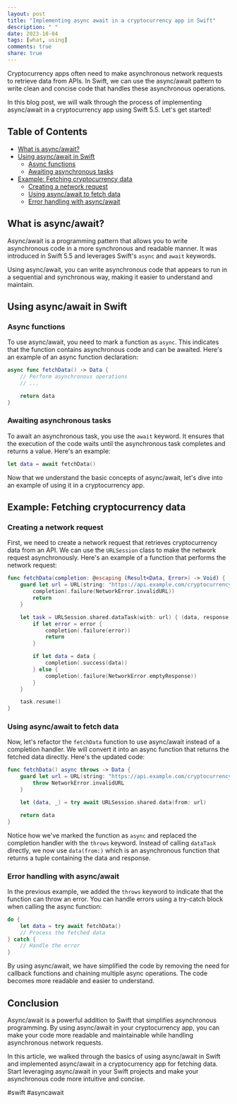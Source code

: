 ```yaml
---
layout: post
title: "Implementing async await in a cryptocurrency app in Swift"
description: " "
date: 2023-10-04
tags: [what, using]
comments: true
share: true
---
```


Cryptocurrency apps often need to make asynchronous network requests to retrieve data from APIs. In Swift, we can use the async/await pattern to write clean and concise code that handles these asynchronous operations.

In this blog post, we will walk through the process of implementing async/await in a cryptocurrency app using Swift 5.5. Let's get started!

## Table of Contents
- [What is async/await?](#what-is-async-await)
- [Using async/await in Swift](#using-async-await-in-swift)
  - [Async functions](#async-functions)
  - [Awaiting asynchronous tasks](#awaiting-asynchronous-tasks)
- [Example: Fetching cryptocurrency data](#example-fetching-cryptocurrency-data)
  - [Creating a network request](#creating-a-network-request)
  - [Using async/await to fetch data](#using-async-await-to-fetch-data)
  - [Error handling with async/await](#error-handling-with-async-await)

## What is async/await?

Async/await is a programming pattern that allows you to write asynchronous code in a more synchronous and readable manner. It was introduced in Swift 5.5 and leverages Swift's `async` and `await` keywords.

Using async/await, you can write asynchronous code that appears to run in a sequential and synchronous way, making it easier to understand and maintain.

## Using async/await in Swift

### Async functions

To use async/await, you need to mark a function as `async`. This indicates that the function contains asynchronous code and can be awaited. Here's an example of an async function declaration:

```swift
async func fetchData() -> Data {
    // Perform asynchronous operations
    // ...

    return data
}
```

### Awaiting asynchronous tasks

To await an asynchronous task, you use the `await` keyword. It ensures that the execution of the code waits until the asynchronous task completes and returns a value. Here's an example:

```swift
let data = await fetchData()
```

Now that we understand the basic concepts of async/await, let's dive into an example of using it in a cryptocurrency app.

## Example: Fetching cryptocurrency data

### Creating a network request

First, we need to create a network request that retrieves cryptocurrency data from an API. We can use the `URLSession` class to make the network request asynchronously. Here's an example of a function that performs the network request:

```swift
func fetchData(completion: @escaping (Result<Data, Error>) -> Void) {
    guard let url = URL(string: "https://api.example.com/cryptocurrency") else {
        completion(.failure(NetworkError.invalidURL))
        return
    }

    let task = URLSession.shared.dataTask(with: url) { (data, response, error) in
        if let error = error {
            completion(.failure(error))
            return
        }

        if let data = data {
            completion(.success(data))
        } else {
            completion(.failure(NetworkError.emptyResponse))
        }
    }

    task.resume()
}
```

### Using async/await to fetch data

Now, let's refactor the `fetchData` function to use async/await instead of a completion handler. We will convert it into an async function that returns the fetched data directly. Here's the updated code:

```swift
func fetchData() async throws -> Data {
    guard let url = URL(string: "https://api.example.com/cryptocurrency") else {
        throw NetworkError.invalidURL
    }

    let (data, _) = try await URLSession.shared.data(from: url)

    return data
}
```

Notice how we've marked the function as `async` and replaced the completion handler with the `throws` keyword. Instead of calling `dataTask` directly, we now use `data(from:)` which is an asynchronous function that returns a tuple containing the data and response.

### Error handling with async/await

In the previous example, we added the `throws` keyword to indicate that the function can throw an error. You can handle errors using a try-catch block when calling the async function:

```swift
do {
    let data = try await fetchData()
    // Process the fetched data
} catch {
    // Handle the error
}
```

By using async/await, we have simplified the code by removing the need for callback functions and chaining multiple async operations. The code becomes more readable and easier to understand.

## Conclusion

Async/await is a powerful addition to Swift that simplifies asynchronous programming. By using async/await in your cryptocurrency app, you can make your code more readable and maintainable while handling asynchronous network requests.

In this article, we walked through the basics of using async/await in Swift and implemented async/await in a cryptocurrency app for fetching data. Start leveraging async/await in your Swift projects and make your asynchronous code more intuitive and concise.

#swift #asyncawait